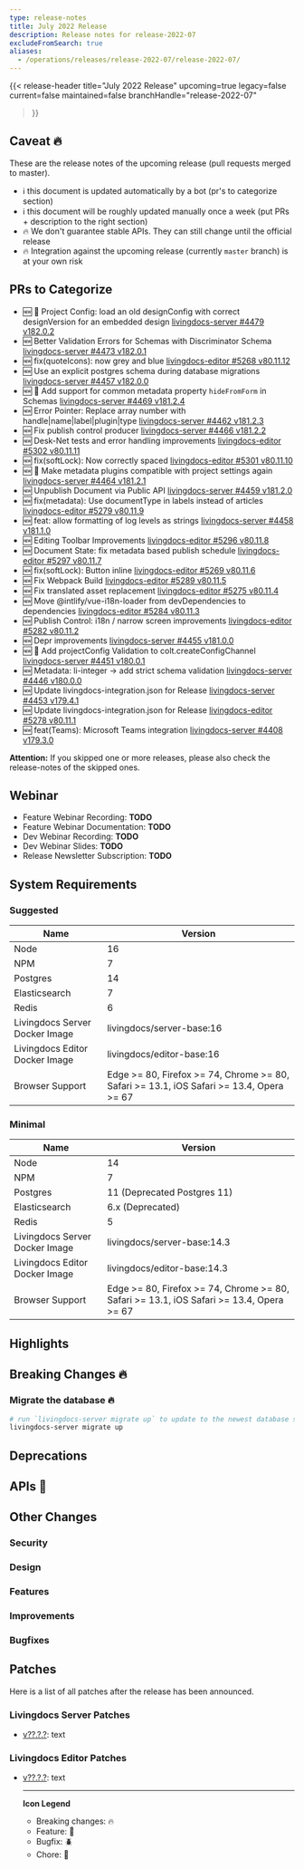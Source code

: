```yaml
---
type: release-notes
title: July 2022 Release
description: Release notes for release-2022-07
excludeFromSearch: true
aliases:
  - /operations/releases/release-2022-07/release-2022-07/
---
```


{{< release-header
  title="July 2022 Release"
  upcoming=true
  legacy=false
  current=false
  maintained=false
  branchHandle="release-2022-07"
>}}

## Caveat :fire:

These are the release notes of the upcoming release (pull requests merged to master).

- :information_source: this document is updated automatically by a bot (pr's to categorize section)
- :information_source: this document will be roughly updated manually once a week (put PRs + description to the right section)
- :fire: We don't guarantee stable APIs. They can still change until the official release
- :fire: Integration against the upcoming release (currently `master` branch) is at your own risk

## PRs to Categorize
* :new: 🐞 Project Config: load an old designConfig with correct designVersion for an embedded design [livingdocs-server #4479 v182.0.2](https://github.com/livingdocsIO/livingdocs-server/pull/4479)
* :new: Better Validation Errors for Schemas with Discriminator Schema  [livingdocs-server #4473 v182.0.1](https://github.com/livingdocsIO/livingdocs-server/pull/4473)
* :new: fix(quoteIcons): now grey and blue [livingdocs-editor #5268 v80.11.12](https://github.com/livingdocsIO/livingdocs-editor/pull/5268)
* :new: Use an explicit postgres schema during database migrations [livingdocs-server #4457 v182.0.0](https://github.com/livingdocsIO/livingdocs-server/pull/4457)
* :new: 🐞 Add support for common metadata property `hideFromForm` in Schemas [livingdocs-server #4469 v181.2.4](https://github.com/livingdocsIO/livingdocs-server/pull/4469)
* :new: Error Pointer: Replace array number with handle|name|label|plugin|type [livingdocs-server #4462 v181.2.3](https://github.com/livingdocsIO/livingdocs-server/pull/4462)
* :new: Fix publish control producer [livingdocs-server #4466 v181.2.2](https://github.com/livingdocsIO/livingdocs-server/pull/4466)
* :new: Desk-Net tests and error handling improvements [livingdocs-editor #5302 v80.11.11](https://github.com/livingdocsIO/livingdocs-editor/pull/5302)
* :new: fix(softLock): Now correctly spaced [livingdocs-editor #5301 v80.11.10](https://github.com/livingdocsIO/livingdocs-editor/pull/5301)
* :new: 🐞 Make metadata plugins compatible with project settings again [livingdocs-server #4464 v181.2.1](https://github.com/livingdocsIO/livingdocs-server/pull/4464)
* :new: Unpublish Document via Public API [livingdocs-server #4459 v181.2.0](https://github.com/livingdocsIO/livingdocs-server/pull/4459)
* :new: fix(metadata): Use documentType in labels instead of articles [livingdocs-editor #5279 v80.11.9](https://github.com/livingdocsIO/livingdocs-editor/pull/5279)
* :new: feat: allow formatting of log levels as strings [livingdocs-server #4458 v181.1.0](https://github.com/livingdocsIO/livingdocs-server/pull/4458)
* :new: Editing Toolbar Improvements [livingdocs-editor #5296 v80.11.8](https://github.com/livingdocsIO/livingdocs-editor/pull/5296)
* :new: Document State: fix metadata based publish schedule [livingdocs-editor #5297 v80.11.7](https://github.com/livingdocsIO/livingdocs-editor/pull/5297)
* :new: fix(softLock): Button inline [livingdocs-editor #5269 v80.11.6](https://github.com/livingdocsIO/livingdocs-editor/pull/5269)
* :new: Fix Webpack Build [livingdocs-editor #5289 v80.11.5](https://github.com/livingdocsIO/livingdocs-editor/pull/5289)
* :new: Fix translated asset replacement [livingdocs-editor #5275 v80.11.4](https://github.com/livingdocsIO/livingdocs-editor/pull/5275)
* :new: Move @intlify/vue-i18n-loader from devDependencies to dependencies [livingdocs-editor #5284 v80.11.3](https://github.com/livingdocsIO/livingdocs-editor/pull/5284)
* :new: Publish Control: i18n / narrow screen improvements [livingdocs-editor #5282 v80.11.2](https://github.com/livingdocsIO/livingdocs-editor/pull/5282)
* :new: Depr improvements [livingdocs-server #4455 v181.0.0](https://github.com/livingdocsIO/livingdocs-server/pull/4455)
* :new: 🧪  Add projectConfig Validation to colt.createConfigChannel [livingdocs-server #4451 v180.0.1](https://github.com/livingdocsIO/livingdocs-server/pull/4451)
* :new: Metadata: li-integer -> add strict schema validation [livingdocs-server #4446 v180.0.0](https://github.com/livingdocsIO/livingdocs-server/pull/4446)
* :new: Update livingdocs-integration.json for Release [livingdocs-server #4453 v179.4.1](https://github.com/livingdocsIO/livingdocs-server/pull/4453)
* :new: Update livingdocs-integration.json for Release [livingdocs-editor #5278 v80.11.1](https://github.com/livingdocsIO/livingdocs-editor/pull/5278)
* :new: feat(Teams): Microsoft Teams integration  [livingdocs-server #4408 v179.3.0](https://github.com/livingdocsIO/livingdocs-server/pull/4408)


**Attention:** If you skipped one or more releases, please also check the release-notes of the skipped ones.

## Webinar

* Feature Webinar Recording: **TODO**
* Feature Webinar Documentation: **TODO**
* Dev Webinar Recording: **TODO**
* Dev Webinar Slides: **TODO**
* Release Newsletter Subscription: **TODO**

## System Requirements

### Suggested
|Name|Version|
|-|-|
|Node|16|
|NPM|7|
|Postgres|14|
|Elasticsearch|7|
|Redis|6|
|Livingdocs Server Docker Image|livingdocs/server-base:16|
|Livingdocs Editor Docker Image|livingdocs/editor-base:16|
|Browser Support|Edge >= 80, Firefox >= 74, Chrome >= 80, Safari >= 13.1, iOS Safari >= 13.4, Opera >= 67|

### Minimal
|Name|Version|
|-|-|
|Node|14|
|NPM|7|
|Postgres|11 (Deprecated Postgres 11)|
|Elasticsearch|6.x (Deprecated)|
|Redis|5|
|Livingdocs Server Docker Image|livingdocs/server-base:14.3|
|Livingdocs Editor Docker Image|livingdocs/editor-base:14.3|
|Browser Support|Edge >= 80, Firefox >= 74, Chrome >= 80, Safari >= 13.1, iOS Safari >= 13.4, Opera >= 67|


## Highlights

## Breaking Changes :fire:

### Migrate the database :fire:

```sh
# run `livingdocs-server migrate up` to update to the newest database scheme
livingdocs-server migrate up
```

## Deprecations

## APIs :gift:

## Other Changes

### Security

### Design

### Features

### Improvements

### Bugfixes

## Patches

Here is a list of all patches after the release has been announced.

### Livingdocs Server Patches
- [v??.?.?](https://github.com/livingdocsIO/livingdocs-server/releases/tag/v??.?.?): text

### Livingdocs Editor Patches
- [v??.?.?](https://github.com/livingdocsIO/livingdocs-editor/releases/tag/v??.?.?): text

  ---
  **Icon Legend**
  * Breaking changes: :fire:
  * Feature: :gift:
  * Bugfix: :beetle:
  * Chore: :wrench:
